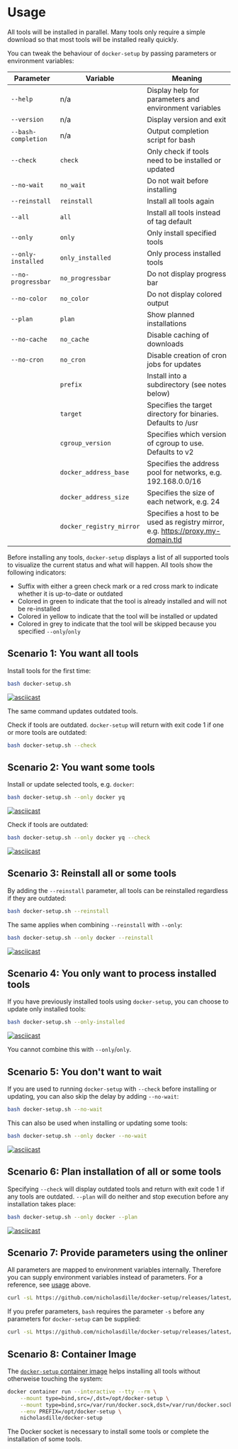 # Usage

All tools will be installed in parallel. Many tools only require a simple download so that most tools will be installed really quickly.

You can tweak the behaviour of `docker-setup` by passing parameters or environment variables:

| Parameter           | Variable                 | Meaning |
| ------------------- | ------------------------ | ------- |
| `--help`            | n/a                      | Display help for parameters and environment variables |
| `--version`         | n/a                      | Display version and exit |
| `--bash-completion` | n/a                      | Output completion script for bash |
| `--check`           | `check`                  | Only check if tools need to be installed or updated |
| `--no-wait`         | `no_wait`                | Do not wait before installing |
| `--reinstall`       | `reinstall`              | Install all tools again |
| `--all`             | `all`                    | Install all tools instead of tag default |
| `--only`            | `only`                   | Only install specified tools |
| `--only-installed`  | `only_installed`         | Only process installed tools |
| `--no-progressbar`  | `no_progressbar`         | Do not display progress bar |
| `--no-color`        | `no_color`               | Do not display colored output |
| `--plan`            | `plan`                   | Show planned installations |
| `--no-cache`        | `no_cache`               | Disable caching of downloads |
| `--no-cron`         | `no_cron`                | Disable creation of cron jobs for updates |
|                     | `prefix`                 | Install into a subdirectory (see notes below) |
|                     | `target`                 | Specifies the target directory for binaries. Defaults to /usr |
|                     | `cgroup_version`         | Specifies which version of cgroup to use. Defaults to v2 |
|                     | `docker_address_base`    | Specifies the address pool for networks, e.g. 192.168.0.0/16 |
|                     | `docker_address_size`    | Specifies the size of each network, e.g. 24 |
|                     | `docker_registry_mirror` | Specifies a host to be used as registry mirror, e.g. https://proxy.my-domain.tld |

Before installing any tools, `docker-setup` displays a list of all supported tools to visualize the current status and what will happen. All tools show the following indicators:

- Suffix with either a green check mark or a red cross mark to indicate whether it is up-to-date or outdated
- Colored in green to indicate that the tool is already installed and will not be re-installed
- Colored in yellow to indicate that the tool will be installed or updated
- Colored in grey to indicate that the tool will be skipped because you specified `--only`/`only`

## Scenario 1: You want all tools

Install tools for the first time:

```bash
bash docker-setup.sh
```

[![asciicast](https://asciinema.org/a/469752.svg)](https://asciinema.org/a/469752)

The same command updates outdated tools.

Check if tools are outdated. `docker-setup` will return with exit code 1 if one or more tools are outdated:

```bash
bash docker-setup.sh --check
```

## Scenario 2: You want some tools

Install or update selected tools, e.g. `docker`:

```bash
bash docker-setup.sh --only docker yq
```

[![asciicast](https://asciinema.org/a/469759.svg)](https://asciinema.org/a/469759)

Check if tools are outdated:

```bash
bash docker-setup.sh --only docker yq --check
```

[![asciicast](https://asciinema.org/a/469763.svg)](https://asciinema.org/a/469763)

## Scenario 3: Reinstall all or some tools

By adding the `--reinstall` parameter, all tools can be reinstalled regardless if they are outdated:

```bash
bash docker-setup.sh --reinstall
```

The same applies when combining `--reinstall` with `--only`:

```bash
bash docker-setup.sh --only docker --reinstall
```

[![asciicast](https://asciinema.org/a/469765.svg)](https://asciinema.org/a/469765)

## Scenario 4: You only want to process installed tools

If you have previously installed tools using `docker-setup`, you can choose to update only installed tools:

```bash
bash docker-setup.sh --only-installed
```

[![asciicast](https://asciinema.org/a/469767.svg)](https://asciinema.org/a/469767)

You cannot combine this with `--only`/`only`.

## Scenario 5: You don't want to wait

If you are used to running `docker-setup` with `--check` before installing or updating, you can also skip the delay by adding `--no-wait`:

```bash
bash docker-setup.sh --no-wait
```

This can also be used when installing or updating some tools:

```bash
bash docker-setup.sh --only docker --no-wait
```

[![asciicast](https://asciinema.org/a/469927.svg)](https://asciinema.org/a/469927)

## Scenario 6: Plan installation of all or some tools

Specifying `--check` will display outdated tools and return with exit code 1 if any tools are outdated. `--plan` will do neither and stop execution before any installation takes place:

```bash
bash docker-setup.sh --only docker --plan
```

[![asciicast](https://asciinema.org/a/469928.svg)](https://asciinema.org/a/469928)

## Scenario 7: Provide parameters using the onliner

All parameters are mapped to environment variables internally. Therefore you can supply environment variables instead of parameters. For a reference, see [usage](#usage) above.

```bash
curl -sL https://github.com/nicholasdille/docker-setup/releases/latest/download/docker-setup.sh | NO_WAIT=true bash
```

If you prefer parameters, `bash` requires the parameter `-s` before any parameters for `docker-setup` can be supplied:

```bash
curl -sL https://github.com/nicholasdille/docker-setup/releases/latest/download/docker-setup.sh | bash -s --no-wait
```

## Scenario 8: Container Image

The [`docker-setup` container image](https://hub.docker.com/r/nicholasdille/docker-setup) helps installing all tools without otherweise touching the system:

```bash
docker container run --interactive --tty --rm \
    --mount type=bind,src=/,dst=/opt/docker-setup \
    --mount type=bind,src=/var/run/docker.sock,dst=/var/run/docker.sock \
    --env PREFIX=/opt/docker-setup \
    nicholasdille/docker-setup
```

The Docker socket is necessary to install some tools or complete the installation of some tools.
